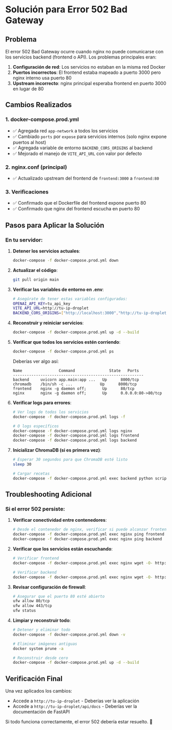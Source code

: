 # Solución para Error 502 Bad Gateway

## Problema
El error 502 Bad Gateway ocurre cuando nginx no puede comunicarse con los servicios backend (frontend o API). Los problemas principales eran:

1. **Configuración de red**: Los servicios no estaban en la misma red Docker
2. **Puertos incorrectos**: El frontend estaba mapeado a puerto 3000 pero nginx interno usa puerto 80
3. **Upstream incorrecto**: nginx principal esperaba frontend en puerto 3000 en lugar de 80

## Cambios Realizados

### 1. docker-compose.prod.yml
- ✅ Agregada red `app-network` a todos los servicios
- ✅ Cambiado `ports` por `expose` para servicios internos (solo nginx expone puertos al host)
- ✅ Agregada variable de entorno `BACKEND_CORS_ORIGINS` al backend
- ✅ Mejorado el manejo de `VITE_API_URL` con valor por defecto

### 2. nginx.conf (principal)
- ✅ Actualizado upstream del frontend de `frontend:3000` a `frontend:80`

### 3. Verificaciones
- ✅ Confirmado que el Dockerfile del frontend expone puerto 80
- ✅ Confirmado que nginx del frontend escucha en puerto 80

## Pasos para Aplicar la Solución

### En tu servidor:

1. **Detener los servicios actuales**:
   ```bash
   docker-compose -f docker-compose.prod.yml down
   ```

2. **Actualizar el código**:
   ```bash
   git pull origin main
   ```

3. **Verificar las variables de entorno en .env**:
   ```bash
   # Asegúrate de tener estas variables configuradas:
   OPENAI_API_KEY=tu_api_key
   VITE_API_URL=http://tu-ip-droplet
   BACKEND_CORS_ORIGINS=["http://localhost:3000","http://tu-ip-droplet"]
   ```

4. **Reconstruir y reiniciar servicios**:
   ```bash
   docker-compose -f docker-compose.prod.yml up -d --build
   ```

5. **Verificar que todos los servicios estén corriendo**:
   ```bash
   docker-compose -f docker-compose.prod.yml ps
   ```
   
   Deberías ver algo así:
   ```
   Name                Command               State   Ports
   ---------------------------------------------------------
   backend     uvicorn app.main:app ...   Up      8000/tcp
   chromadb    /bin/sh -c ...            Up      8000/tcp
   frontend    nginx -g daemon off;       Up      80/tcp
   nginx       nginx -g daemon off;       Up      0.0.0.0:80->80/tcp
   ```

6. **Verificar logs para errores**:
   ```bash
   # Ver logs de todos los servicios
   docker-compose -f docker-compose.prod.yml logs -f
   
   # O logs específicos
   docker-compose -f docker-compose.prod.yml logs nginx
   docker-compose -f docker-compose.prod.yml logs frontend
   docker-compose -f docker-compose.prod.yml logs backend
   ```

7. **Inicializar ChromaDB (si es primera vez)**:
   ```bash
   # Esperar 30 segundos para que ChromaDB esté listo
   sleep 30
   
   # Cargar recetas
   docker-compose -f docker-compose.prod.yml exec backend python scripts/load_recipes.py
   ```

## Troubleshooting Adicional

### Si el error 502 persiste:

1. **Verificar conectividad entre contenedores**:
   ```bash
   # Desde el contenedor de nginx, verificar si puede alcanzar frontend
   docker-compose -f docker-compose.prod.yml exec nginx ping frontend
   docker-compose -f docker-compose.prod.yml exec nginx ping backend
   ```

2. **Verificar que los servicios están escuchando**:
   ```bash
   # Verificar frontend
   docker-compose -f docker-compose.prod.yml exec nginx wget -O- http://frontend:80
   
   # Verificar backend
   docker-compose -f docker-compose.prod.yml exec nginx wget -O- http://backend:8000/api/docs
   ```

3. **Revisar configuración de firewall**:
   ```bash
   # Asegurar que el puerto 80 esté abierto
   ufw allow 80/tcp
   ufw allow 443/tcp
   ufw status
   ```

4. **Limpiar y reconstruir todo**:
   ```bash
   # Detener y eliminar todo
   docker-compose -f docker-compose.prod.yml down -v
   
   # Eliminar imágenes antiguas
   docker system prune -a
   
   # Reconstruir desde cero
   docker-compose -f docker-compose.prod.yml up -d --build
   ```

## Verificación Final

Una vez aplicados los cambios:
- Accede a `http://tu-ip-droplet` - Deberías ver la aplicación
- Accede a `http://tu-ip-droplet/api/docs` - Deberías ver la documentación de FastAPI

Si todo funciona correctamente, el error 502 debería estar resuelto. 🎉